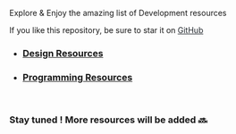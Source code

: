 <p id="welcome"> Explore & Enjoy the amazing list of Development resources</p>

If you like this repository, be sure to star it on
<a target="_blank" href="https://github.com/Nisarg-Chokshi/webdevresources" alt="https://github.com/Nisarg-Chokshi/webdevresources" style="color:#24292F"> GitHub <i class="fa-brands fa-github"></i></a>

<ul>
<li><h3><a href="/designResources" class="homePage__heading">Design Resources</a></h3></li>
<li><h3><a href="/languages" class="homePage__heading">Programming Resources</a></h3></li>
</ul><br>
<h3> Stay tuned ! More resources will be added 🔜  </h3>
